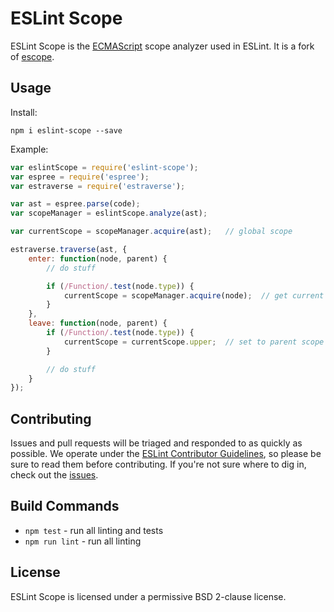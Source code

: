 # ESLint Scope

ESLint Scope is the [ECMAScript](http://www.ecma-international.org/publications/standards/Ecma-262.htm) scope analyzer used in ESLint. It is a fork of [escope](http://github.com/estools/escope).

## Usage

Install:

```
npm i eslint-scope --save
```

Example:

```js
var eslintScope = require('eslint-scope');
var espree = require('espree');
var estraverse = require('estraverse');

var ast = espree.parse(code);
var scopeManager = eslintScope.analyze(ast);

var currentScope = scopeManager.acquire(ast);   // global scope

estraverse.traverse(ast, {
    enter: function(node, parent) {
        // do stuff

        if (/Function/.test(node.type)) {
            currentScope = scopeManager.acquire(node);  // get current function scope
        }
    },
    leave: function(node, parent) {
        if (/Function/.test(node.type)) {
            currentScope = currentScope.upper;  // set to parent scope
        }

        // do stuff
    }
});
```

## Contributing

Issues and pull requests will be triaged and responded to as quickly as possible. We operate under the [ESLint Contributor Guidelines](http://eslint.org/public/developer-guide/contributing), so please be sure to read them before contributing. If you're not sure where to dig in, check out the [issues](https://github.com/eslint/eslint-scope/issues).

## Build Commands

* `npm test` - run all linting and tests
* `npm run lint` - run all linting

## License

ESLint Scope is licensed under a permissive BSD 2-clause license.
